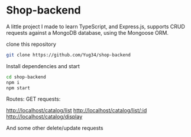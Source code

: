 # Shop-backend

A little project I made to learn TypeScript, and Express.js, supports CRUD requests against a MongoDB database, using the Mongoose ORM.

clone this repository
```sh
git clone https://github.com/Yug34/shop-backend
```

Install dependencies and start

```sh
cd shop-backend
npm i
npm start
```

Routes:
GET requests:

[http://localhost/catalog/list](http://localhost/catalog/list)
[http://localhost/catalog/list/:id](http://localhost/catalog/list/60a626dfc2935a4ca0c56655)
[http://localhost/catalog/display](http://localhost/catalog/display)

And some other delete/update requests
